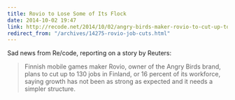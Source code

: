 ```yaml
---
title: Rovio to Lose Some of Its Flock
date: 2014-10-02 19:47
link: http://recode.net/2014/10/02/angry-birds-maker-rovio-to-cut-up-to-130-jobs/
redirect_from: "/archives/14275-rovio-job-cuts.html"
---
```



Sad news from Re/code, reporting on a story by Reuters: 

> Finnish mobile games maker Rovio, owner of the Angry Birds brand, plans to cut up to 130 jobs in Finland, or 16 percent of its workforce, saying growth has not been as strong as expected and it needs a simpler structure.
